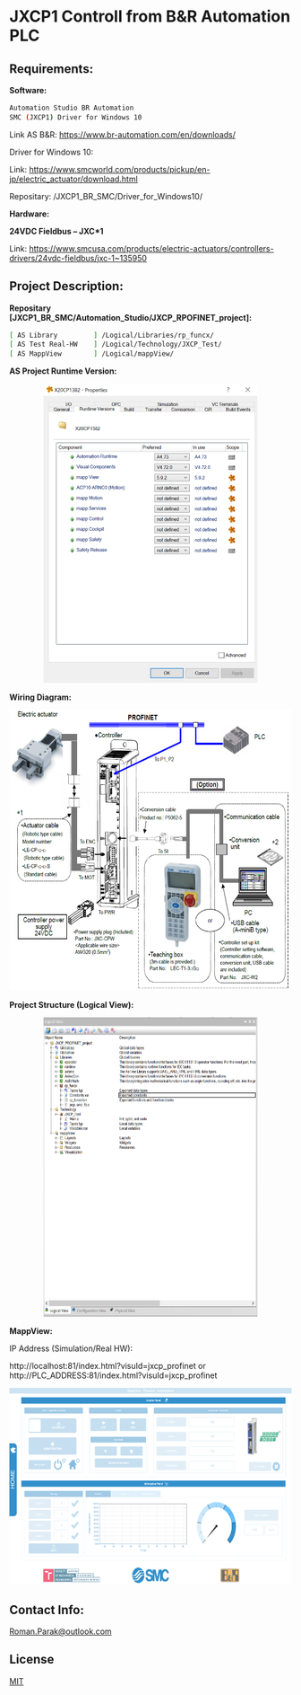 # JXCP1 Controll from B&R Automation PLC

## Requirements:

**Software:**
```bash
Automation Studio BR Automation
SMC (JXCP1) Driver for Windows 10
```

Link AS B&R: https://www.br-automation.com/en/downloads/ 

Driver for Windows 10:

Link: https://www.smcworld.com/products/pickup/en-jp/electric_actuator/download.html

Repositary: /JXCP1_BR_SMC/Driver_for_Windows10/

**Hardware:**

**24VDC Fieldbus – JXC*1**

Link: https://www.smcusa.com/products/electric-actuators/controllers-drivers/24vdc-fieldbus/jxc-1~135950

## Project Description:

**Repositary [JXCP1_BR_SMC/Automation_Studio/JXCP_RPOFINET_project]:**

```bash
[ AS Library         ] /Logical/Libraries/rp_funcx/
[ AS Test Real-HW    ] /Logical/Technology/JXCP_Test/
[ AS MappView        ] /Logical/mappView/
```
**AS Project Runtime Version:**

<p align="center">
<img src="https://github.com/rparak/JXCP1_BR_SMC/blob/master/images/Version.PNG" width="382" height="533">
</p>

**Wiring Diagram:**

<p align="center">
<img src="https://github.com/rparak/JXCP1_BR_SMC/blob/master/images/wiring_diagram.PNG" width="700" height="500">
</p>

**Project Structure (Logical View):**

<p align="center">
<img src="https://github.com/rparak/JXCP1_BR_SMC/blob/master/images/LV.PNG" width="382" height="533">
</p>

**MappView:**

IP Address (Simulation/Real HW): 

http://localhost:81/index.html?visuId=jxcp_profinet or http://PLC_ADDRESS:81/index.html?visuId=jxcp_profinet

<p align="center">
<img src="https://github.com/rparak/JXCP1_BR_SMC/blob/master/images/mv.png" width="700" height="350">
</p>

## Contact Info:
Roman.Parak@outlook.com

## License
[MIT](https://choosealicense.com/licenses/mit/)
